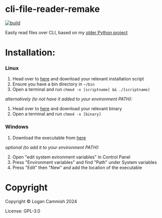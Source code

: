 # cli-file-reader-remake
[![build](https://github.com/logancammish/cli-file-reader-remake/actions/workflows/rust.yml/badge.svg)](https://github.com/logancammish/cli-file-reader-remake/actions/workflows/rust.yml)

Easily read files over CLI, based on my [older Python project](https://github.com/logancammish/cli-file-reader)

# Installation: 
### Linux
1. Head over to [here](https://github.com/logancammish/cli-file-reader-remake/releases/latest) and download your relevant installation script
2. Ensure you have a bin directory in `~/bin`
3. Open a terminal and run `chmod -x [scriptname] && ./[scriptname]`
   
*alternatively (to not have it added to your environment PATH):*
1. Head over to [here](https://github.com/logancammish/cli-file-reader-remake/releases/latest) and download your relevant binary
2. Open a terminal and run `chmod -x [binary]`
### Windows
1. Download the executable from [here](https://github.com/logancammish/cli-file-reader-remake/releases/latest)

*optional (to add it to your environment PATH):*

2. Open "edit system evironment variables" in Control Panel
3. Press "Environment variables" and find "Path" under System variables
4. Press "Edit" then "New" and add the location of the executable

# Copyright
Copyright © Logan Cammish 2024

License: GPL-3.0


